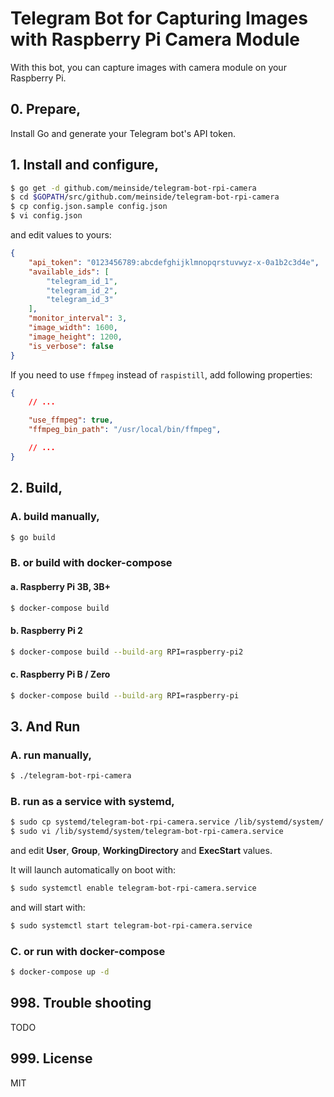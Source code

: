 # Telegram Bot for Capturing Images with Raspberry Pi Camera Module

With this bot, you can capture images with camera module on your Raspberry Pi.

## 0. Prepare,

Install Go and generate your Telegram bot's API token.

## 1. Install and configure,

```bash
$ go get -d github.com/meinside/telegram-bot-rpi-camera
$ cd $GOPATH/src/github.com/meinside/telegram-bot-rpi-camera
$ cp config.json.sample config.json
$ vi config.json
```

and edit values to yours:

```json
{
	"api_token": "0123456789:abcdefghijklmnopqrstuvwyz-x-0a1b2c3d4e",
	"available_ids": [
		"telegram_id_1",
		"telegram_id_2",
		"telegram_id_3"
	],
	"monitor_interval": 3,
	"image_width": 1600,
	"image_height": 1200,
	"is_verbose": false
}
```

If you need to use `ffmpeg` instead of `raspistill`, add following properties:

```json
{
	// ...

	"use_ffmpeg": true,
	"ffmpeg_bin_path": "/usr/local/bin/ffmpeg",

	// ...
}
```

## 2. Build,

### A. build manually,

```bash
$ go build
```

### B. or build with docker-compose

#### a. Raspberry Pi 3B, 3B+

```bash
$ docker-compose build
```

#### b. Raspberry Pi 2

```bash
$ docker-compose build --build-arg RPI=raspberry-pi2
```

#### c. Raspberry Pi B / Zero

```bash
$ docker-compose build --build-arg RPI=raspberry-pi
```

## 3. And Run

### A. run manually,

```bash
$ ./telegram-bot-rpi-camera
```

### B. run as a service with systemd,

```bash
$ sudo cp systemd/telegram-bot-rpi-camera.service /lib/systemd/system/
$ sudo vi /lib/systemd/system/telegram-bot-rpi-camera.service
```

and edit **User**, **Group**, **WorkingDirectory** and **ExecStart** values.

It will launch automatically on boot with:

```bash
$ sudo systemctl enable telegram-bot-rpi-camera.service
```

and will start with:

```bash
$ sudo systemctl start telegram-bot-rpi-camera.service
```

### C. or run with docker-compose

```bash
$ docker-compose up -d
```

## 998. Trouble shooting

TODO

## 999. License

MIT

